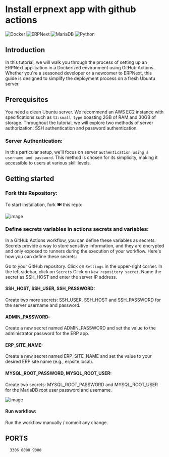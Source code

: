 # Install erpnext app with github actions
![Docker](https://img.shields.io/badge/Docker-23.0.3-%232496ED.svg?style=for-the-badge&logo=docker&logoColor=white) ![ERPNext](https://img.shields.io/badge/ERPNext-v14-%2343853D.svg?style=for-the-badge&logo=erpnext&logoColor=white) ![MariaDB](https://img.shields.io/badge/MariaDB-10.8-%234479A1.svg?style=for-the-badge&logo=mariadb&logoColor=white) ![Python](https://img.shields.io/badge/Python-3.10-%234B8BBE.svg?style=for-the-badge&logo=python&logoColor=white)

## Introduction
In this tutorial, we will walk you through the process of setting up an ERPNext application in a Dockerized environment using GitHub Actions. Whether you're a seasoned developer or a newcomer to ERPNext, this guide is designed to simplify the deployment process on a fresh Ubuntu server.

## Prerequisites
You need a clean Ubuntu server. We recommend an AWS EC2 instance with specifications such as `t3:small type` boasting 2GB of RAM and 30GB of storage. Throughout the tutorial, we will explore two methods of server authorization: SSH authentication and password authentication.

### Server Authentication:
In this particular setup, we'll focus on server `authentication using a username and password`. This method is chosen for its simplicity, making it accessible to users at various skill levels.

## Getting started 
### Fork this Repository:
To start installation, fork 🍽 this repo:

![image](https://github.com/Erpnext-Setup/erpnext14-with-github-actions/assets/105498424/d8eddbcb-dbe8-4247-91ac-42b01f19e505)

### Define secrets variables in actions secrets and variables:
In a GitHub Actions workflow, you can define these variables as secrets. Secrets provide a way to store sensitive information, and they are encrypted and only exposed to runners during the execution of your workflow. Here's how you can define these secrets:

Go to your GitHub repository.
Click on `Settings` in the upper-right corner.
In the left sidebar, click on `Secrets`
Click on `New repository secret`.
Name the secret as SSH_HOST and enter the server IP address.

#### SSH_HOST, SSH_USER, SSH_PASSWORD:
Create two more secrets: SSH_USER, SSH_HOST and SSH_PASSWORD for the server username and password.

#### ADMIN_PASSWORD:
Create a new secret named ADMIN_PASSWORD and set the value to the administrator password for the ERP app.

#### ERP_SITE_NAME:
Create a new secret named ERP_SITE_NAME and set the value to your desired ERP site name (e.g., erpsite.local).

#### MYSQL_ROOT_PASSWORD, MYSQL_ROOT_USER:
Create two secrets: MYSQL_ROOT_PASSWORD and MYSQL_ROOT_USER for the MariaDB root user password and username.

![image](https://github.com/Erpnext-Setup/erpnext14-with-github-actions/assets/105498424/1f19f061-045c-4dd5-bb98-ef1255da5603)

#### Run workflow:
Run the workflow manually / commit any change.







## PORTS
      3306 8000 9000


